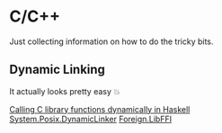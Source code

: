 C/C++
=====

Just collecting information on how to do the tricky bits.


Dynamic Linking
---------------

It actually looks pretty easy :boom: 

[Calling C library functions dynamically in Haskell](http://kwangyulseo.com/2014/01/28/calling-c-library-functions-dynamically-in-haskell/)
[System.Posix.DynamicLinker](http://hackage.haskell.org/package/unix-2.5.0.0/docs/System-Posix-DynamicLinker.html)
[Foreign.LibFFI](http://hackage.haskell.org/package/libffi-0.1/docs/Foreign-LibFFI.html)
